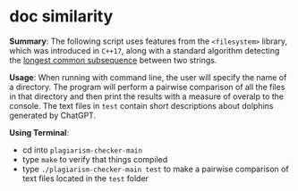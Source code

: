 # doc similarity

**Summary**: The following script uses features from the `<filesystem>` library, which was introduced in `C++17`, along with a standard algorithm detecting the [longest common subsequence](https://en.wikipedia.org/wiki/Longest_common_subsequence) between two strings. 

**Usage**: When running with command line, the user will specify the name of a directory. The program will perform a pairwise comparison of all the files in that directory and then print the results with a measure of overalp to the console. The text files in `test` contain short descriptions about dolphins generated by ChatGPT. 

**Using Terminal**:
- cd into `plagiarism-checker-main`
- type `make` to verify that things compiled
- type `./plagiarism-checker-main test` to make a pairwise comparison of text files located in the `test` folder
